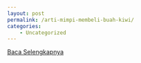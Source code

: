 ```yaml
---
layout: post
permalink: /arti-mimpi-membeli-buah-kiwi/
categories:
    - Uncategorized
---
```


[Baca Selengkapnya](/03)